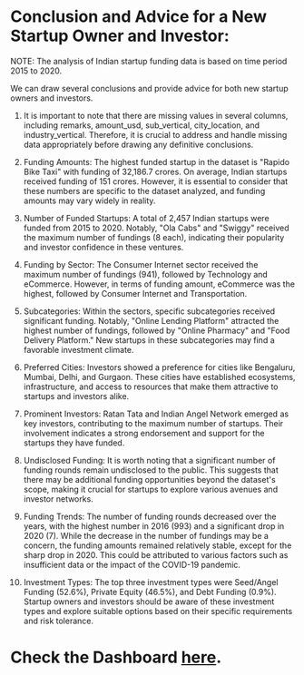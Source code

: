 # Conclusion and Advice for a New Startup Owner and Investor:
 
NOTE: The analysis of Indian startup funding data is based on time period 2015 to 2020.

We can draw several conclusions and provide advice for both new startup owners and investors.

1. It is important to note that there are missing values in several columns, including remarks, amount_usd, sub_vertical, city_location, and industry_vertical. Therefore, it is crucial to address and handle missing data appropriately before drawing any definitive conclusions.

2. Funding Amounts:
The highest funded startup in the dataset is "Rapido Bike Taxi" with funding of 32,186.7 crores. On average, Indian startups received funding of 151 crores. However, it is essential to consider that these numbers are specific to the dataset analyzed, and funding amounts may vary widely in reality.

3. Number of Funded Startups:
A total of 2,457 Indian startups were funded from 2015 to 2020. Notably, "Ola Cabs" and "Swiggy" received the maximum number of fundings (8 each), indicating their popularity and investor confidence in these ventures.

4. Funding by Sector:
The Consumer Internet sector received the maximum number of fundings (941), followed by Technology and eCommerce. However, in terms of funding amount, eCommerce was the highest, followed by Consumer Internet and Transportation.

5. Subcategories:
Within the sectors, specific subcategories received significant funding. Notably, "Online Lending Platform" attracted the highest number of fundings, followed by "Online Pharmacy" and "Food Delivery Platform." New startups in these subcategories may find a favorable investment climate.

6. Preferred Cities:
Investors showed a preference for cities like Bengaluru, Mumbai, Delhi, and Gurgaon. These cities have established ecosystems, infrastructure, and access to resources that make them attractive to startups and investors alike.

7. Prominent Investors:
Ratan Tata and Indian Angel Network emerged as key investors, contributing to the maximum number of startups. Their involvement indicates a strong endorsement and support for the startups they have funded.

8. Undisclosed Funding:
It is worth noting that a significant number of funding rounds remain undisclosed to the public. This suggests that there may be additional funding opportunities beyond the dataset's scope, making it crucial for startups to explore various avenues and investor networks.

9. Funding Trends:
The number of funding rounds decreased over the years, with the highest number in 2016 (993) and a significant drop in 2020 (7). While the decrease in the number of fundings may be a concern, the funding amounts remained relatively stable, except for the sharp drop in 2020. This could be attributed to various factors such as insufficient data or the impact of the COVID-19 pandemic.

10. Investment Types:
The top three investment types were Seed/Angel Funding (52.6%), Private Equity (46.5%), and Debt Funding (0.9%). Startup owners and investors should be aware of these investment types and explore suitable options based on their specific requirements and risk tolerance.


# Check the Dashboard [here](https://neeraj9991-startup-funding-dashboard-app-9xjrjl.streamlit.app/).
